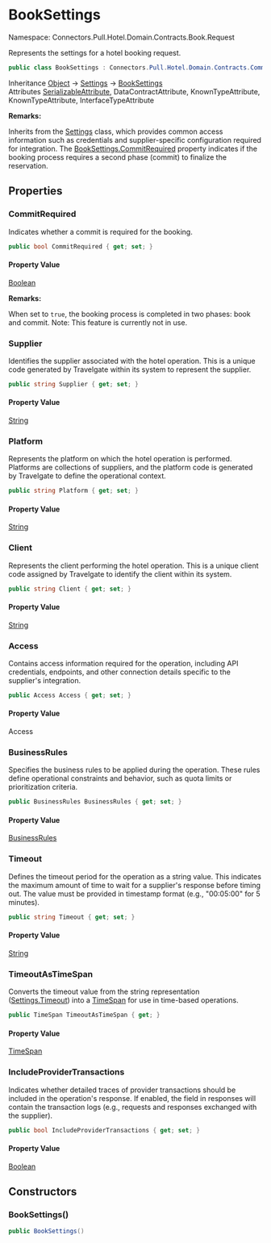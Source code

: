# BookSettings

Namespace: Connectors.Pull.Hotel.Domain.Contracts.Book.Request

Represents the settings for a hotel booking request.

```csharp
public class BookSettings : Connectors.Pull.Hotel.Domain.Contracts.Common.Settings
```

Inheritance [Object](https://docs.microsoft.com/en-us/dotnet/api/system.object) → [Settings](./connectors.pull.hotel.domain.contracts.common.settings) → [BookSettings](./connectors.pull.hotel.domain.contracts.book.request.booksettings)<br />
Attributes [SerializableAttribute](https://docs.microsoft.com/en-us/dotnet/api/system.serializableattribute), DataContractAttribute, KnownTypeAttribute, KnownTypeAttribute, InterfaceTypeAttribute

**Remarks:**

Inherits from the [Settings](./connectors.pull.hotel.domain.contracts.common.settings) class, which provides common access information such as credentials 
 and supplier-specific configuration required for integration. The [BookSettings.CommitRequired](./connectors.pull.hotel.domain.contracts.book.request.booksettings#commitrequired) property 
 indicates if the booking process requires a second phase (commit) to finalize the reservation.

## Properties

### **CommitRequired**

Indicates whether a commit is required for the booking.

```csharp
public bool CommitRequired { get; set; }
```

#### Property Value

[Boolean](https://docs.microsoft.com/en-us/dotnet/api/system.boolean)<br />

**Remarks:**

When set to `true`, the booking process is completed in two phases: book and commit. 
 Note: This feature is currently not in use.

### **Supplier**

Identifies the supplier associated with the hotel operation. 
 This is a unique code generated by Travelgate within its system to represent the supplier.

```csharp
public string Supplier { get; set; }
```

#### Property Value

[String](https://docs.microsoft.com/en-us/dotnet/api/system.string)<br />

### **Platform**

Represents the platform on which the hotel operation is performed.
 Platforms are collections of suppliers, and the platform code is generated by Travelgate 
 to define the operational context.

```csharp
public string Platform { get; set; }
```

#### Property Value

[String](https://docs.microsoft.com/en-us/dotnet/api/system.string)<br />

### **Client**

Represents the client performing the hotel operation.
 This is a unique client code assigned by Travelgate to identify the client within its system.

```csharp
public string Client { get; set; }
```

#### Property Value

[String](https://docs.microsoft.com/en-us/dotnet/api/system.string)<br />

### **Access**

Contains access information required for the operation, including API credentials, 
 endpoints, and other connection details specific to the supplier's integration.

```csharp
public Access Access { get; set; }
```

#### Property Value

Access<br />

### **BusinessRules**

Specifies the business rules to be applied during the operation. 
 These rules define operational constraints and behavior, such as quota limits or prioritization criteria.

```csharp
public BusinessRules BusinessRules { get; set; }
```

#### Property Value

[BusinessRules](./connectors.pull.hotel.domain.contracts.common.businessrules)<br />

### **Timeout**

Defines the timeout period for the operation as a string value.
 This indicates the maximum amount of time to wait for a supplier's response before timing out.
 The value must be provided in timestamp format (e.g., "00:05:00" for 5 minutes).

```csharp
public string Timeout { get; set; }
```

#### Property Value

[String](https://docs.microsoft.com/en-us/dotnet/api/system.string)<br />

### **TimeoutAsTimeSpan**

Converts the timeout value from the string representation ([Settings.Timeout](./connectors.pull.hotel.domain.contracts.common.settings#timeout)) 
 into a [TimeSpan](https://docs.microsoft.com/en-us/dotnet/api/system.timespan) for use in time-based operations.

```csharp
public TimeSpan TimeoutAsTimeSpan { get; }
```

#### Property Value

[TimeSpan](https://docs.microsoft.com/en-us/dotnet/api/system.timespan)<br />

### **IncludeProviderTransactions**

Indicates whether detailed traces of provider transactions should be included in the operation's response.
 If enabled, the  field in responses will contain the transaction logs 
 (e.g., requests and responses exchanged with the supplier).

```csharp
public bool IncludeProviderTransactions { get; set; }
```

#### Property Value

[Boolean](https://docs.microsoft.com/en-us/dotnet/api/system.boolean)<br />

## Constructors

### **BookSettings()**

```csharp
public BookSettings()
```
